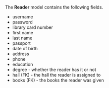 The **Reader** model contains the following fields.

* username
* password 
* library card number
* first name
* last name
* passport
* date of birth
* address
* phone
* education 
* degree - whether the reader has it or not
* hall (FK) - the hall the reader is assigned to
* books (FK) - the books the reader was given